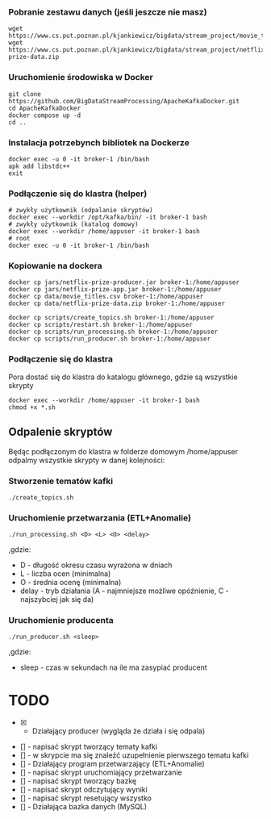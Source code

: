 ### Pobranie zestawu danych (jeśli jeszcze nie masz)
```
wget https://www.cs.put.poznan.pl/kjankiewicz/bigdata/stream_project/movie_titles.csv
wget https://www.cs.put.poznan.pl/kjankiewicz/bigdata/stream_project/netflix-prize-data.zip

```

### Uruchomienie środowiska w Docker
```
git clone https://github.com/BigDataStreamProcessing/ApacheKafkaDocker.git
cd ApacheKafkaDocker
docker compose up -d
cd ..
```

### Instalacja potrzebynch bibliotek na Dockerze
```
docker exec -u 0 -it broker-1 /bin/bash
apk add libstdc++
exit
```

### Podłączenie się do klastra (helper)
```
# zwykły użytkownik (odpalanie skryptów)
docker exec --workdir /opt/kafka/bin/ -it broker-1 bash
# zwykły użytkownik (katalog domowy)
docker exec --workdir /home/appuser -it broker-1 bash
# root
docker exec -u 0 -it broker-1 /bin/bash
```

### Kopiowanie na dockera
```
docker cp jars/netflix-prize-producer.jar broker-1:/home/appuser
docker cp jars/netflix-prize-app.jar broker-1:/home/appuser
docker cp data/movie_titles.csv broker-1:/home/appuser
docker cp data/netflix-prize-data.zip broker-1:/home/appuser

docker cp scripts/create_topics.sh broker-1:/home/appuser
docker cp scripts/restart.sh broker-1:/home/appuser
docker cp scripts/run_processing.sh broker-1:/home/appuser
docker cp scripts/run_producer.sh broker-1:/home/appuser
```

### Podłączenie się do klastra
Pora dostać się do klastra do katalogu głównego, gdzie są wszystkie skrypty
```
docker exec --workdir /home/appuser -it broker-1 bash
chmod +x *.sh
```

## Odpalenie skryptów
Będąc podłączonym do klastra w folderze domowym /home/appuser odpalmy wszystkie skrypty w danej kolejności:
### Stworzenie tematów kafki
```
./create_topics.sh
```
### Uruchomienie przetwarzania (ETL+Anomalie)
```
./run_processing.sh <D> <L> <O> <delay>
```
,gdzie:
- D - długość okresu czasu wyrażona w dniach
- L - liczba ocen (minimalna)
- O - średnia ocenę (minimalna)
- delay - tryb działania (A - najmniejsze możliwe opóźnienie, C - najszybciej jak się da)
### Uruchomienie producenta
```
./run_producer.sh <sleep>
```
,gdzie:
- sleep - czas w sekundach na ile ma zasypiać producent

# TODO
- [x] - Działający producer (wygląda że działa i się odpala)
- [] - napisać skrypt tworzący tematy kafki
- [] - w skrypcie ma się znaleźć uzupełnienie pierwszego tematu kafki
- [] - Działający program przetwarzający (ETL+Anomalie)
- [] - napisać skrypt uruchomiający przetwarzanie
- [] - napisać skrypt tworzący bazkę
- [] - napisać skrypt odczytujący wyniki
- [] - napisać skrypt resetujący wszystko
- [] - Działająca bazka danych (MySQL)